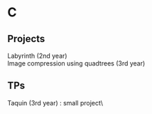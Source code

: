 # C
## Projects
Labyrinth (2nd year)\
Image compression using quadtrees (3rd year)

## TPs
Taquin (3rd year) : small project\
